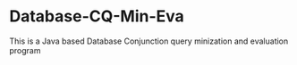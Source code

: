 # Database-CQ-Min-Eva
This is a Java based Database Conjunction query minization and evaluation program
